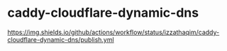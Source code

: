 # caddy-cloudflare-dynamic-dns
https://img.shields.io/github/actions/workflow/status/izzathaqim/caddy-cloudflare-dynamic-dns/publish.yml
